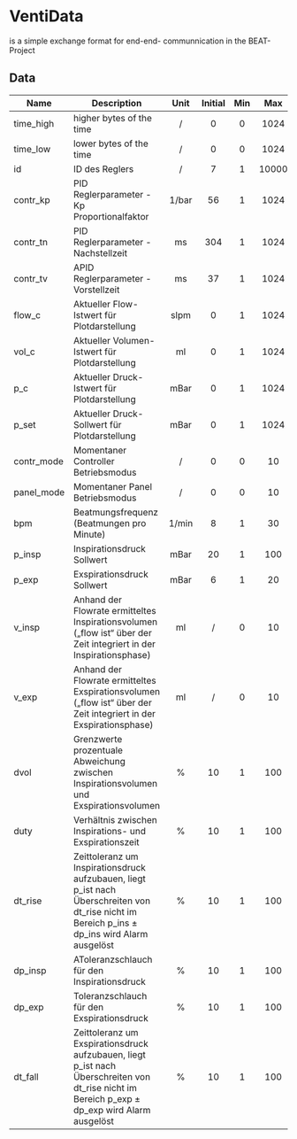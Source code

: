 # VentiData

is a simple exchange format for end-end- communnication in the BEAT-Project


## Data

| Name | Description  | Unit | Initial | Min | Max | Type |
|------|--------------|:----:|:-------:|:---:|:---:|:----:|
| time_high   | higher bytes of the time | / | 0 | 0 | 1024 | int16_t |
| time_low   | lower bytes of the time | / | 0 | 0 | 1024 | int16_t |
| id   | ID des Reglers | / | 7 | 1 | 10000 | int16_t |
| contr_kp | PID Reglerparameter - Kp Proportionalfaktor | 1/bar  | 56 | 1 | 1024 | int16_t |
| contr_tn | PID Reglerparameter - Nachstellzeit | ms | 304 | 1 | 1024 | int16_t |
| contr_tv| APID Reglerparameter - Vorstellzeit | ms | 37 | 1 | 1024 | int16_t |
| flow_c | Aktueller Flow-Istwert für Plotdarstellung | slpm | 0 | 1 | 1024 | int16_t |
| vol_c| Aktueller Volumen-Istwert für Plotdarstellung | ml | 0 | 1 | 1024 | int16_t |
| p_c | Aktueller Druck-Istwert für Plotdarstellung | mBar | 0 | 1 | 1024 | int16_t |
| p_set| Aktueller Druck-Sollwert für Plotdarstellung | mBar | 0 | 1 | 1024 | int16_t |
| contr_mode | Momentaner Controller Betriebsmodus | / | 0 | 0 | 10 | int16_t |
| panel_mode | Momentaner Panel Betriebsmodus | / | 0 | 0 | 10 | int16_t |
| bpm    | Beatmungsfrequenz (Beatmungen pro Minute) | 1/min | 8  | 1 | 30 | int16_t |
| p_insp | Inspirationsdruck Sollwert  | mBar | 20  | 1 | 100 | int16_t |
| p_exp  | Exspirationsdruck Sollwert  | mBar | 6  | 1 | 20 | int16_t |
| v_insp | Anhand der Flowrate ermitteltes Inspirationsvolumen („flow ist“ über der Zeit integriert in der Inspirationsphase) | ml  | / | 0 | 10 | int16_t |
| v_exp  | Anhand der Flowrate ermitteltes Exspirationsvolumen („flow ist“ über der Zeit integriert in der Exspirationsphase) | ml  | / | 0 | 10 | int16_t |
| dvol   | Grenzwerte prozentuale Abweichung zwischen Inspirationsvolumen und Exspirationsvolumen | % | 10 | 1 | 100 | int16_t |
| duty   | Verhältnis zwischen Inspirations- und Exspirationszeit | % | 10 | 1 | 100 | int16_t |
| dt_rise| Zeittoleranz um Inspirationsdruck aufzubauen, liegt p_ist nach Überschreiten von dt_rise nicht im Bereich p_ins ± dp_ins wird Alarm ausgelöst | % | 10 | 1 | 100 | int16_t |
| dp_insp| AToleranzschlauch für den Inspirationsdruck | % | 10 | 1 | 100 | int16_t |
| dp_exp | Toleranzschlauch für den Exspirationsdruck | % | 10 | 1 | 100 | int16_t |
| dt_fall | Zeittoleranz um Exspirationsdruck aufzubauen, liegt p_ist nach Überschreiten von dt_rise nicht im Bereich p_exp ± dp_exp wird Alarm ausgelöst | % | 10 | 1 | 100 | int16_t |
